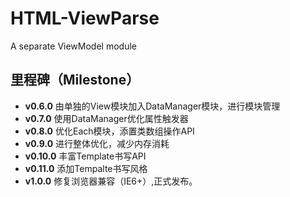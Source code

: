 HTML-ViewParse
==============

A separate ViewModel module

## 里程碑（Milestone）

* **v0.6.0** 由单独的View模块加入DataManager模块，进行模块管理
* **v0.7.0** 使用DataManager优化属性触发器
* **v0.8.0** 优化Each模块，添置类数组操作API
* **v0.9.0** 进行整体优化，减少内存消耗
* **v0.10.0** 丰富Template书写API
* **v0.11.0** 添加Tempalte书写风格
* **v1.0.0** 修复浏览器兼容（IE6+）,正式发布。
